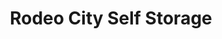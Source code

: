 ---
title: "Rodeo City Self Storage"
url: /ellensburg/rodeo-city-self-storage/
shop: storage rental
---